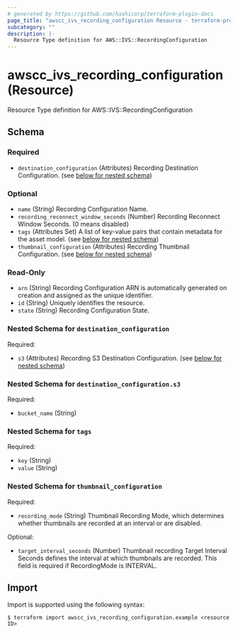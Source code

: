 ```yaml
---
# generated by https://github.com/hashicorp/terraform-plugin-docs
page_title: "awscc_ivs_recording_configuration Resource - terraform-provider-awscc"
subcategory: ""
description: |-
  Resource Type definition for AWS::IVS::RecordingConfiguration
---
```


# awscc_ivs_recording_configuration (Resource)

Resource Type definition for AWS::IVS::RecordingConfiguration



<!-- schema generated by tfplugindocs -->
## Schema

### Required

- `destination_configuration` (Attributes) Recording Destination Configuration. (see [below for nested schema](#nestedatt--destination_configuration))

### Optional

- `name` (String) Recording Configuration Name.
- `recording_reconnect_window_seconds` (Number) Recording Reconnect Window Seconds. (0 means disabled)
- `tags` (Attributes Set) A list of key-value pairs that contain metadata for the asset model. (see [below for nested schema](#nestedatt--tags))
- `thumbnail_configuration` (Attributes) Recording Thumbnail Configuration. (see [below for nested schema](#nestedatt--thumbnail_configuration))

### Read-Only

- `arn` (String) Recording Configuration ARN is automatically generated on creation and assigned as the unique identifier.
- `id` (String) Uniquely identifies the resource.
- `state` (String) Recording Configuration State.

<a id="nestedatt--destination_configuration"></a>
### Nested Schema for `destination_configuration`

Required:

- `s3` (Attributes) Recording S3 Destination Configuration. (see [below for nested schema](#nestedatt--destination_configuration--s3))

<a id="nestedatt--destination_configuration--s3"></a>
### Nested Schema for `destination_configuration.s3`

Required:

- `bucket_name` (String)



<a id="nestedatt--tags"></a>
### Nested Schema for `tags`

Required:

- `key` (String)
- `value` (String)


<a id="nestedatt--thumbnail_configuration"></a>
### Nested Schema for `thumbnail_configuration`

Required:

- `recording_mode` (String) Thumbnail Recording Mode, which determines whether thumbnails are recorded at an interval or are disabled.

Optional:

- `target_interval_seconds` (Number) Thumbnail recording Target Interval Seconds defines the interval at which thumbnails are recorded. This field is required if RecordingMode is INTERVAL.

## Import

Import is supported using the following syntax:

```shell
$ terraform import awscc_ivs_recording_configuration.example <resource ID>
```
